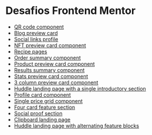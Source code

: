 <body>
    <h1>Desafios Frontend Mentor</h1>
     <ul>
        <li><a href ="https://thiagotelheiro.github.io/desafios-frontend-mentor/qr-code-component/index.html">QR code component</a></li>
        <li><a href ="https://thiagotelheiro.github.io/desafios-frontend-mentor/blog-preview-card/index.html">Blog preview card</a></li>
        <li><a href ="https://thiagotelheiro.github.io/desafios-frontend-mentor/social-links-profile/index.html">Social links profile</a></li>
        <li><a href ="https://thiagotelheiro.github.io/desafios-frontend-mentor/nft-preview-card-component/index.html">NFT preview card component</a></li>
        <li><a href = "https://thiagotelheiro.github.io/desafios-frontend-mentor/recipe-page/index.html">Recipe pages</a></li>
        <li><a href = "https://thiagotelheiro.github.io/desafios-frontend-mentor/order-summary-component/index.html#">Order summary component</a></li>
        <li><a href = "https://thiagotelheiro.github.io/desafios-frontend-mentor/product-preview-card-component/index.html">Product preview card component</a></li>
        <li><a href = "https://thiagotelheiro.github.io/desafios-frontend-mentor/results-summary-component/index.html">Results summary component</a></li>
        <li><a href = "https://thiagotelheiro.github.io/desafios-frontend-mentor/stats-preview-card-component/index.html">Stats preview card component</a></li>
        <li><a href = "https://thiagotelheiro.github.io/desafios-frontend-mentor/3-column-preview-card-component/index.html">3 column preview card component</a></li>
        <li><a href="https://thiagotelheiro.github.io/desafios-frontend-mentor/huddle-landing-page-with-a-single-introductory-section/index.html">Huddle landing page with a single introductory section</a></li>
        <li><a href="https://thiagotelheiro.github.io/desafios-frontend-mentor/profile-card-component/index.html"> Profile card component </a></li>
        <li><a href="https://thiagotelheiro.github.io/desafios-frontend-mentor/single-price-grid-component/index.html">Single price grid component</a></li>
        <li><a href="https://thiagotelheiro.github.io/desafios-frontend-mentor/four-card-feature-section/index.html">Four card feature section</a></li>
        <li><a href="https://thiagotelheiro.github.io/desafios-frontend-mentor/social-proof-section/index.html">Social proof section</a></li>
        <li><a href="https://thiagotelheiro.github.io/desafios-frontend-mentor/clipboard-landing-page/index.html#">Clipboard landing page</a></li>
        <li><a href="https://thiagotelheiro.github.io/desafios-frontend-mentor/huddle-landing-page-with-alternating-feature-blocks/index.html">Huddle landing page with alternating feature blocks</a></li>
    </ul>
</body>

